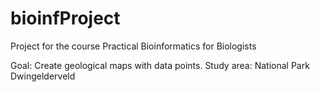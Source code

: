 # bioinfProject
Project for the course Practical Bioinformatics for Biologists

Goal: Create geological maps with data points.
Study area: National Park Dwingelderveld
